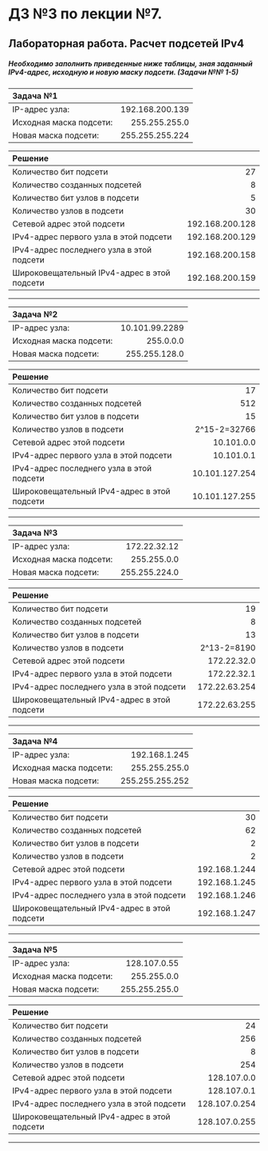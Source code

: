 
# ДЗ №3 по лекции №7.

## Лабораторная работа. Расчет подсетей IPv4 


##### Необходимо заполнить приведенные ниже таблицы, зная заданный IPv4-адрес, исходную и новую маску подсети. (Задачи №№ 1-5)

| Задача №1  |    | 
| :------------ |-----:|
| IP-адрес узла:      | 192.168.200.139 |
| Исходная маска подсети:   |   255.255.255.0 |
| Новая маска подсети: | 255.255.255.224 |

| Решение |    | 
| :------------ |-----:|
| Количество бит подсети                | 27               |
| Количество созданных подсетей         | 8                |
| Количество бит узлов в подсети        | 5                | 
| Количество узлов в подсети            | 30               |
| Сетевой адрес этой подсети            | 192.168.200.128  |
| IPv4-адрес первого узла в этой подсети         | 192.168.200.129 |
| IPv4-адрес последнего узла в этой подсети      | 192.168.200.158 |
| Широковещательный IPv4-адрес в этой подсети    | 192.168.200.159 |

______

| Задача №2  |    | 
| :------------ |-----:|
| IP-адрес узла:            | 10.101.99.2289  |
| Исходная маска подсети:   | 255.0.0.0       |
| Новая маска подсети:      | 255.255.128.0   |

| Решение |    | 
| :------------ |-----:|
| Количество бит подсети                | 17               |
| Количество созданных подсетей         | 512                |
| Количество бит узлов в подсети        | 15                | 
| Количество узлов в подсети            | 2^15-2=32766               |
| Сетевой адрес этой подсети            | 10.101.0.0  |
| IPv4-адрес первого узла в этой подсети         | 10.101.0.1 |
| IPv4-адрес последнего узла в этой подсети      | 10.101.127.254 |
| Широковещательный IPv4-адрес в этой подсети    | 10.101.127.255 |

_____________

| Задача №3  |    | 
| :------------ |-----:|
| IP-адрес узла:            | 172.22.32.12  |
| Исходная маска подсети:   | 255.255.0.0       |
| Новая маска подсети:      | 255.255.224.0   |

| Решение |    | 
| :------------ |-----:|
| Количество бит подсети                | 19               |
| Количество созданных подсетей         | 8                |
| Количество бит узлов в подсети        | 13                | 
| Количество узлов в подсети            | 2^13-2=8190               |
| Сетевой адрес этой подсети            | 172.22.32.0  |
| IPv4-адрес первого узла в этой подсети         | 172.22.32.1 |
| IPv4-адрес последнего узла в этой подсети      | 172.22.63.254 |
| Широковещательный IPv4-адрес в этой подсети    | 172.22.63.255 |

_____________

| Задача №4  |    | 
| :------------ |-----:|
| IP-адрес узла:            | 192.168.1.245 |
| Исходная маска подсети:   | 255.255.255.0    |
| Новая маска подсети:      | 255.255.255.252  |

| Решение |    | 
| :------------ |-----:|
| Количество бит подсети                | 30               |
| Количество созданных подсетей         | 62               |
| Количество бит узлов в подсети        | 2                | 
| Количество узлов в подсети            | 2               |
| Сетевой адрес этой подсети            | 192.168.1.244 |
| IPv4-адрес первого узла в этой подсети         | 192.168.1.245 |
| IPv4-адрес последнего узла в этой подсети      | 192.168.1.246 |
| Широковещательный IPv4-адрес в этой подсети    | 192.168.1.247 |

_____________

| Задача №5  |    | 
| :------------ |-----:|
| IP-адрес узла:            | 128.107.0.55 |
| Исходная маска подсети:   | 255.255.0.0    |
| Новая маска подсети:      | 255.255.255.0  |

| Решение |    | 
| :------------ |-----:|
| Количество бит подсети                | 24               |
| Количество созданных подсетей         | 256               |
| Количество бит узлов в подсети        | 8                | 
| Количество узлов в подсети            | 254               |
| Сетевой адрес этой подсети            | 128.107.0.0 |
| IPv4-адрес первого узла в этой подсети         | 128.107.0.1 |
| IPv4-адрес последнего узла в этой подсети      | 128.107.0.254 |
| Широковещательный IPv4-адрес в этой подсети    | 128.107.0.255 |

_____________
